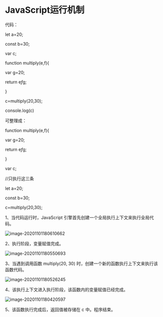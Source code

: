 # JavaScript运行机制

代码：

let a=20;

const b=30;

var c;

function multiply(e,f){

  var g=20;

  return e*f*g;

}

c=multiply(20,30);

console.log(c)

可整理成：

function multiply(e,f){

  var g=20;

  return e*f*g;

}

var c;

 

//只执行这三条

let a=20;

const b=30;

c=multiply(20,30);

 

 1、当代码运行时，JavaScript 引擎首先创建一个全局执行上下文来执行全局代码。

![image-20201101180610662](C:\Users\HP\AppData\Roaming\Typora\typora-user-images\image-20201101180610662.png)

2、执行阶段，变量赋值完成。

![image-20201101180550693](C:\Users\HP\AppData\Roaming\Typora\typora-user-images\image-20201101180550693.png)

3、当遇到调用函数 multiply(20, 30) 时，创建一个新的函数执行上下文来执行该函数代码。

![image-20201101180526245](C:\Users\HP\AppData\Roaming\Typora\typora-user-images\image-20201101180526245.png)

4、该执行上下文进入执行阶段，该函数内的变量赋值已经完成。

![image-20201101180420597](C:\Users\HP\AppData\Roaming\Typora\typora-user-images\image-20201101180420597.png)

5、该函数执行完成后，返回值被存储在 c 中。程序结束。